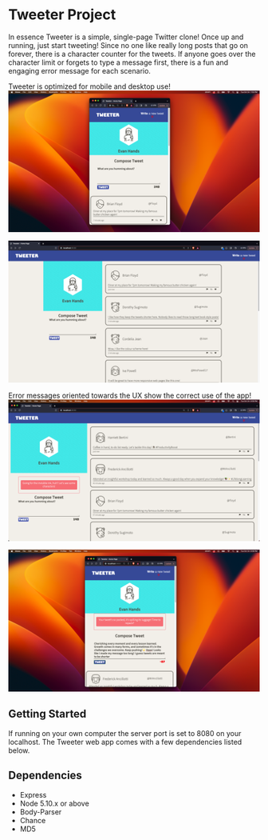 # Tweeter Project

In essence Tweeter is a simple, single-page Twitter clone! Once up and running, just start tweeting!
Since no one like really long posts that go on forever, there is a character counter for the tweets. 
If anyone goes over the character limit or forgets to type a message first, there is a fun and engaging error message for each scenario.

Tweeter is optimized for mobile and desktop use!
!["Screenshot of the mobile version"](https://github.com/Hands-on-robotics/tweeter/blob/master/docs/mobile-view.png)

!["Screenshot of the desktop version"](https://github.com/Hands-on-robotics/tweeter/blob/master/docs/desktop-view.png)

Error messages oriented towards the UX show the correct use of the app!
!["Screenshot of the no tweet error message"](https://github.com/Hands-on-robotics/tweeter/blob/master/docs/no-tweet.png)

!["Screenshot of the tweet message being too long"](https://github.com/Hands-on-robotics/tweeter/blob/master/docs/message-too-long.png)


## Getting Started

If running on your own computer the server port is set to 8080 on your localhost.
The Tweeter web app comes with a few dependencies listed below.

## Dependencies

- Express
- Node 5.10.x or above
- Body-Parser
- Chance
- MD5